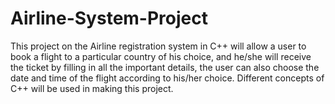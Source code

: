 # Airline-System-Project

This project on the Airline registration system in C++ will allow a user to book a flight to a particular country of his choice, and he/she will receive the ticket by filling in all the important details, the user can also choose the date and time of the flight according to his/her choice. Different concepts of C++ will be used in making this project.
